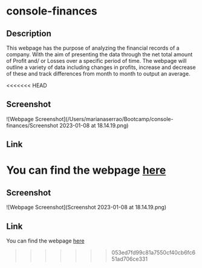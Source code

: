 # console-finances

## Description
This webpage has the purpose of analyzing the financial records of a company. With the aim of presenting the data through the net total amount of Profit and/ or Losses over a specific period of time. The webpage will outline a variety of data including changes in profits, increase and decrease of these and track differences from month to month to output an average. 

<<<<<<< HEAD
## Screenshot
![Webpage Screenshot](/Users/marianaserrao/Bootcamp/console-finances/Screenshot 2023-01-08 at 18.14.19.png)

## Link
You can find the webpage [here](https://marianapcs.github.io/console-finances/)
=======

## Screenshot
![Webpage Screenshot](Screenshot 2023-01-08 at 18.14.19.png)

## Link
You can find the webpage [here](https://marianapcs.github.io/console-finances/)
>>>>>>> 053ed7fd99c81a7550cf40cb6fc651ad706ce331
